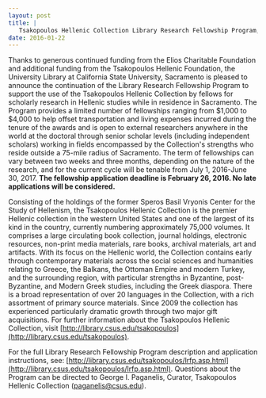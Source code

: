```yaml
---
layout: post
title: |
   Tsakopoulos Hellenic Collection Library Research Fellowship Program, 2016-2017
date: 2016-01-22
---
```


Thanks to generous continued funding from the Elios Charitable
Foundation and additional funding from the Tsakopoulos Hellenic
Foundation, the University Library at California State University,
Sacramento is pleased to announce the continuation of the Library
Research Fellowship Program to support the use of the Tsakopoulos
Hellenic Collection by fellows for scholarly research in Hellenic
studies while in residence in Sacramento. The Program provides a limited
number of fellowships ranging from $1,000 to $4,000 to help offset
transportation and living expenses incurred during the tenure of the
awards and is open to external researchers anywhere in the world at the
doctoral through senior scholar levels (including independent scholars)
working in fields encompassed by the Collection's strengths who reside
outside a 75-mile radius of Sacramento. The term of fellowships can vary
between two weeks and three months, depending on the nature of the
research, and for the current cycle will be tenable from July 1,
2016-June 30, 2017. **The fellowship application deadline is February
26, 2016. No late applications will be
considered.**

Consisting of the holdings of the former Speros
Basil Vryonis Center for the Study of Hellenism, the Tsakopoulos
Hellenic Collection is the premier Hellenic collection in the western
United States and one of the largest of its kind in the country,
currently numbering approximately 75,000 volumes. It comprises a large
circulating book collection, journal holdings, electronic resources,
non-print media materials, rare books, archival materials, art and
artifacts. With its focus on the Hellenic world, the Collection contains
early through contemporary materials across the social sciences and
humanities relating to Greece, the Balkans, the Ottoman Empire and
modern Turkey, and the surrounding region, with particular strengths in
Byzantine, post-Byzantine, and Modern Greek studies, including the Greek
diaspora. There is a broad representation of over 20 languages in the
Collection, with a rich assortment of primary source materials. Since
2009 the collection has experienced particularly dramatic growth through
two major gift acquisitions. For further information about the
Tsakopoulos Hellenic Collection, visit
[http://library.csus.edu/tsakopoulos](http://library.csus.edu/tsakopoulos).

For
the full Library Research Fellowship Program description and application
instructions, see:
[http://library.csus.edu/tsakopoulos/lrfp.asp.html](http://library.csus.edu/tsakopoulos/lrfp.asp.html).
Questions about the Program can be directed to George I. Paganelis,
Curator, Tsakopoulos Hellenic Collection
([paganelis@csus.edu](mailto:paganelis@csus.edu)).
